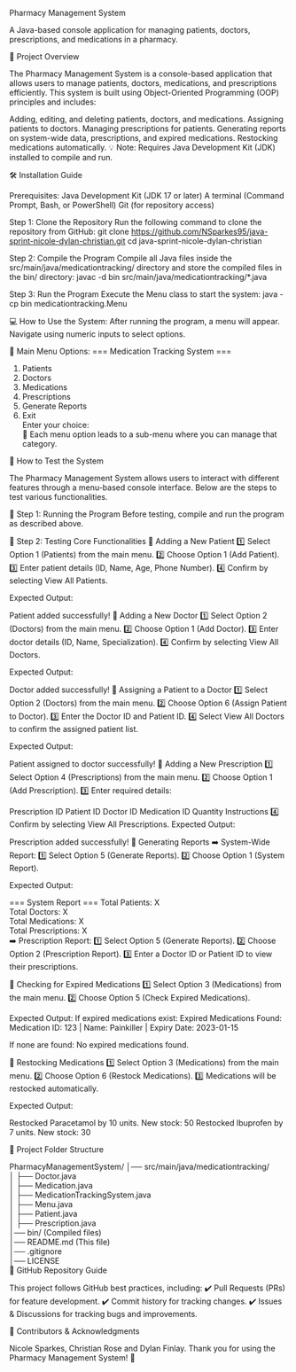Pharmacy Management System

A Java-based console application for managing patients, doctors, prescriptions, and medications in a pharmacy.

📌 Project Overview

The Pharmacy Management System is a console-based application that allows users to manage patients, doctors, medications, and prescriptions efficiently.
This system is built using Object-Oriented Programming (OOP) principles and includes:

Adding, editing, and deleting patients, doctors, and medications.
Assigning patients to doctors.
Managing prescriptions for patients.
Generating reports on system-wide data, prescriptions, and expired medications.
Restocking medications automatically.
💡 Note: Requires Java Development Kit (JDK) installed to compile and run.

🛠 Installation Guide

Prerequisites:
Java Development Kit (JDK 17 or later)
A terminal (Command Prompt, Bash, or PowerShell)
Git (for repository access)

Step 1: Clone the Repository
Run the following command to clone the repository from GitHub:
git clone https://github.com/NSparkes95/java-sprint-nicole-dylan-christian.git
cd java-sprint-nicole-dylan-christian

Step 2: Compile the Program
Compile all Java files inside the src/main/java/medicationtracking/ directory and store the compiled files in the bin/ directory:
javac -d bin src/main/java/medicationtracking/*.java

Step 3: Run the Program
Execute the Menu class to start the system:
java -cp bin medicationtracking.Menu


💻 How to Use the System:
After running the program, a menu will appear. Navigate using numeric inputs to select options.

🏥 Main Menu Options:
=== Medication Tracking System ===
1. Patients  
2. Doctors  
3. Medications  
4. Prescriptions  
5. Generate Reports  
0. Exit  
Enter your choice:  
🔹 Each menu option leads to a sub-menu where you can manage that category.

🧪 How to Test the System

The Pharmacy Management System allows users to interact with different features through a menu-based console interface. Below are the steps to test various functionalities.

🔹 Step 1: Running the Program
Before testing, compile and run the program as described above.

🔹 Step 2: Testing Core Functionalities
📌 Adding a New Patient
1️⃣ Select Option 1 (Patients) from the main menu.
2️⃣ Choose Option 1 (Add Patient).
3️⃣ Enter patient details (ID, Name, Age, Phone Number).
4️⃣ Confirm by selecting View All Patients.

Expected Output:

Patient added successfully!
📌 Adding a New Doctor
1️⃣ Select Option 2 (Doctors) from the main menu.
2️⃣ Choose Option 1 (Add Doctor).
3️⃣ Enter doctor details (ID, Name, Specialization).
4️⃣ Confirm by selecting View All Doctors.

Expected Output:

Doctor added successfully!
📌 Assigning a Patient to a Doctor
1️⃣ Select Option 2 (Doctors) from the main menu.
2️⃣ Choose Option 6 (Assign Patient to Doctor).
3️⃣ Enter the Doctor ID and Patient ID.
4️⃣ Select View All Doctors to confirm the assigned patient list.

Expected Output:

Patient assigned to doctor successfully!
📌 Adding a New Prescription
1️⃣ Select Option 4 (Prescriptions) from the main menu.
2️⃣ Choose Option 1 (Add Prescription).
3️⃣ Enter required details:

Prescription ID
Patient ID
Doctor ID
Medication ID
Quantity
Instructions
4️⃣ Confirm by selecting View All Prescriptions.
Expected Output:

Prescription added successfully!
📌 Generating Reports
➡️ System-Wide Report:
1️⃣ Select Option 5 (Generate Reports).
2️⃣ Choose Option 1 (System Report).

Expected Output:

=== System Report ===
Total Patients: X  
Total Doctors: X  
Total Medications: X  
Total Prescriptions: X  
➡️ Prescription Report:
1️⃣ Select Option 5 (Generate Reports).
2️⃣ Choose Option 2 (Prescription Report).
3️⃣ Enter a Doctor ID or Patient ID to view their prescriptions.

📌 Checking for Expired Medications
1️⃣ Select Option 3 (Medications) from the main menu.
2️⃣ Choose Option 5 (Check Expired Medications).

Expected Output:
If expired medications exist:
Expired Medications Found:
Medication ID: 123 | Name: Painkiller | Expiry Date: 2023-01-15

If none are found:
No expired medications found.

📌 Restocking Medications
1️⃣ Select Option 3 (Medications) from the main menu.
2️⃣ Choose Option 6 (Restock Medications).
3️⃣ Medications will be restocked automatically.

Expected Output:

Restocked Paracetamol by 10 units. New stock: 50
Restocked Ibuprofen by 7 units. New stock: 30

📂 Project Folder Structure

PharmacyManagementSystem/
│── src/main/java/medicationtracking/  
│   ├── Doctor.java  
│   ├── Medication.java  
│   ├── MedicationTrackingSystem.java  
│   ├── Menu.java  
│   ├── Patient.java  
│   ├── Prescription.java  
│── bin/ (Compiled files)  
│── README.md (This file)  
│── .gitignore  
│── LICENSE  
📌 GitHub Repository Guide

This project follows GitHub best practices, including:
✔️ Pull Requests (PRs) for feature development.
✔️ Commit history for tracking changes.
✔️ Issues & Discussions for tracking bugs and improvements.

📌 Contributors & Acknowledgments

Nicole Sparkes, Christian Rose and Dylan Finlay.
Thank you for using the Pharmacy Management System! 🚀


